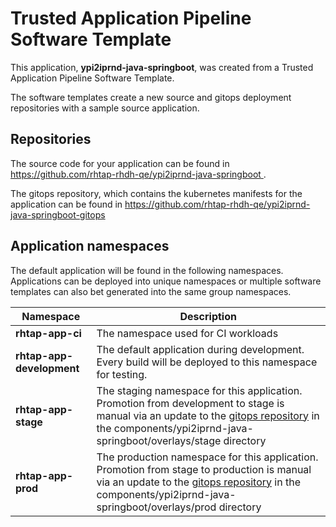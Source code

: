 # Trusted Application Pipeline Software Template

This application, **ypi2iprnd-java-springboot**, was created from a Trusted Application Pipeline Software Template.

The software templates create a new source and gitops deployment repositories with a sample source application. 

## Repositories

The source code for your application can be found in [https://github.com/rhtap-rhdh-qe/ypi2iprnd-java-springboot ](https://github.com/rhtap-rhdh-qe/ypi2iprnd-java-springboot ).
 
The gitops repository, which contains the kubernetes manifests for the application can be found in 
[https://github.com/rhtap-rhdh-qe/ypi2iprnd-java-springboot-gitops ](https://github.com/rhtap-rhdh-qe/ypi2iprnd-java-springboot-gitops ) 

## Application namespaces 

The default application will be found in the following namespaces. Applications can be deployed into unique namespaces or multiple software templates can also bet generated into the same group namespaces.  

|  Namespace   |  Description   |  
| -------- | -------- |
| **rhtap-app-ci** | The namespace used for CI workloads |
| **rhtap-app-development** | The default application during development. Every build will be deployed to this namespace for testing. |
| **rhtap-app-stage** | The staging namespace for this application. Promotion from development to stage is manual via an update to the [gitops repository](https://github.com/rhtap-rhdh-qe/ypi2iprnd-java-springboot-gitops ) in the components/ypi2iprnd-java-springboot/overlays/stage directory |
| **rhtap-app-prod** | The production namespace for this application. Promotion from stage to production is manual via an update to the [gitops repository](https://github.com/rhtap-rhdh-qe/ypi2iprnd-java-springboot-gitops ) in the components/ypi2iprnd-java-springboot/overlays/prod directory |